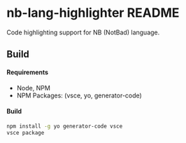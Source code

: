 # nb-lang-highlighter README

Code highlighting support for NB (NotBad) language.


## Build

#### Requirements

- Node, NPM
- NPM Packages: (vsce, yo, generator-code)

#### Build

```bash
npm install -g yo generator-code vsce
vsce package
```